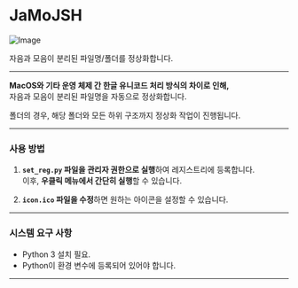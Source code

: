 # JaMoJSH
![Image](https://github.com/user-attachments/assets/42fd30b7-fef7-4447-9b76-5ad6bbd6a383)

자음과 모음이 분리된 파일명/폴더를 정상화합니다.

---

**MacOS와 기타 운영 체제 간 한글 유니코드 처리 방식의 차이로 인해,**  
자음과 모음이 분리된 파일명을 자동으로 정상화합니다.  

폴더의 경우, 해당 폴더와 모든 하위 구조까지 정상화 작업이 진행됩니다.

---

### 사용 방법
1. **`set_reg.py` 파일을 관리자 권한으로 실행**하여 레지스트리에 등록합니다.  
   이후, **우클릭 메뉴에서 간단히 실행**할 수 있습니다.

2. **`icon.ico` 파일을 수정**하면 원하는 아이콘을 설정할 수 있습니다.

---

### 시스템 요구 사항
- Python 3 설치 필요.  
- Python이 환경 변수에 등록되어 있어야 합니다.

---
